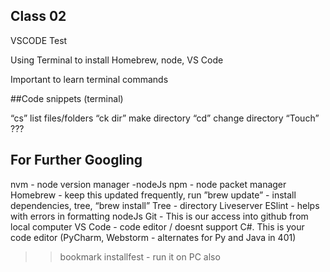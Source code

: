 
## Class 02

VSCODE Test

Using Terminal to install Homebrew, node, VS Code

Important to learn terminal commands

##Code snippets
(terminal)

“cs” list files/folders
“ck dir” make directory
“cd” change directory
“Touch”  ???

## For Further Googling
nvm - node version manager
-nodeJs
npm - node packet manager
Homebrew - keep this updated frequently, run ”brew update” - install dependencies, tree, “brew install”
Tree - directory
Liveserver
ESlint - helps with errors in formatting
nodeJs
Git - This is our access into github from local computer
VS Code - code editor / doesnt support C#.  This is your code editor (PyCharm, Webstorm - alternates for Py and Java in 401)

>>bookmark installfest - run it on PC also
